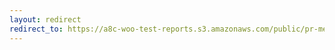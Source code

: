 ```yaml
---
layout: redirect
redirect_to: https://a8c-woo-test-reports.s3.amazonaws.com/public/pr-merge/40253/api/index.html
---
```

